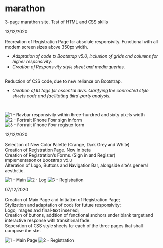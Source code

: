 # marathon
3-page marathon site. Test of HTML and CSS skills

13/12/2020 <br> 
<br>
Recreation of Registration Page for absolute responsivity. Functional with all modern screen sizes above 350px width. <br>

  * <i> Adaptation of code to Bootstrap v5.0, inclusion of grids and columns for higher responsivity. </i> <br>
  * <i> Creation of Responsivity style sheet and media queries. </i> <br>
<br>
Reduction of CSS code, due to new reliance on Bootstrap. <br>

* <i> Creation of ID tags for essential divs. Clarifying the connected style sheets code and facilitating third-party analysis. </i> <br> 
<br>

![1 - Navbar responsivity within three-hundred and sixty pixels width](https://user-images.githubusercontent.com/73433189/102028656-30a4c380-3da3-11eb-87e0-e4762faf4424.PNG)
![2 - Portrait IPhone Four sign in form](https://user-images.githubusercontent.com/73433189/102028660-34384a80-3da3-11eb-8a77-aa9c923918f2.PNG)
![3 - Portrait IPhone Four register form](https://user-images.githubusercontent.com/73433189/102028674-3ac6c200-3da3-11eb-9cbb-c2cadf0b2f65.PNG)

12/12/2020 <br> 
<br> 
Selection of New Color Palette (Orange, Dark Grey and White) <br>
Creation of Registration Page. Now in beta. <br>
Creation of Registration's Forms. (Sign in and Register) <br>
Implementation of Bootstrap v5.0 <br>
Alteration of Logo, Buttons and Navigation Bar, alongside site's general aesthetic. <br>

![1 - Main](https://user-images.githubusercontent.com/73433189/101995065-2f01cf80-3cbf-11eb-907e-e0219a857111.PNG)
![2 - Log](https://user-images.githubusercontent.com/73433189/101995066-3032fc80-3cbf-11eb-8ebe-dd3fc25e2a60.PNG)
![3 - Registration](https://user-images.githubusercontent.com/73433189/101995067-3032fc80-3cbf-11eb-963e-5f84d7f3e1e3.PNG)

07/12/2020 <br> 
<br>
Creation of Main Page and Initiation of Registration Page; <br>
Stylization and adaptation of code for future responsivity; <br>
Logo, images and final-text inserted; <br>
Creation of buttons, addition of functional anchors under blank target and interactive response with transitional fade. <br>
Seperation of CSS style sheets for each of the three pages that shall compose the site. <br>

![1 - Main Page](https://user-images.githubusercontent.com/73433189/101419182-6b13e980-38e7-11eb-924a-9f5e3d918fab.PNG)
![2 - Registration](https://user-images.githubusercontent.com/73433189/101419184-6bac8000-38e7-11eb-935b-d3cfc133b019.PNG)
